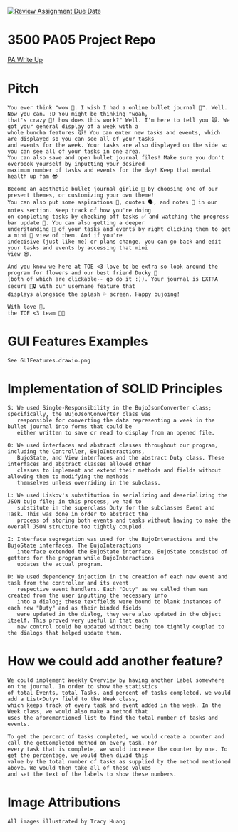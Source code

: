 [![Review Assignment Due Date](https://classroom.github.com/assets/deadline-readme-button-24ddc0f5d75046c5622901739e7c5dd533143b0c8e959d652212380cedb1ea36.svg)](https://classroom.github.com/a/x6ckGcN8)
# 3500 PA05 Project Repo

[PA Write Up](https://markefontenot.notion.site/PA-05-8263d28a81a7473d8372c6579abd6481)

# Pitch
    You ever think "wow 🤔. I wish I had a online bullet journal 🥺". Well. Now you can. :D You might be thinking "woah, 
    that's crazy 🫨! how does this work?" Well. I'm here to tell you 🙀. We got your general display of a week with a
    whole buncha features 😻! You can enter new tasks and events, which are displayed so you can see all of your tasks
    and events for the week. Your tasks are also displayed on the side so you can see all of your tasks in one area.
    You can also save and open bullet journal files! Make sure you don't overbook yourself by inputting your desired 
    maximum number of tasks and events for the day! Keep that mental health up fam 😎

    Become an aesthetic bullet journal girlie 🍄 by choosing one of our present themes, or customizing your own theme!
    You can also put some aspirations 🤩, quotes 🗣️, and notes 📝 in our notes section. Keep track of how you're doing 
    on completing tasks by checking off tasks ✅ and watching the progress bar update 🤑. You can also getting a deeper 
    understanding 🧠 of your tasks and events by right clicking them to get a mini 🤏 view of them. And if you're 
    indecisive (just like me) or plans change, you can go back and edit your tasks and events by accessing that mini 
    view 😍.

    And you know we here at TOE <3 love to be extra so look around the program for flowers and our best friend Ducky 🪿 
    (both of which are clickable-- go do it :)). Your journal is EXTRA secure 😤🔒 with our username feature that 
    displays alongside the splash 💦 screen. Happy bujoing! 

    With love 🫶,
    the TOE <3 team 🦶🤭

# GUI Features Examples
    See GUIFeatures.drawio.png

# Implementation of SOLID Principles
    S: We used Single-Responsibility in the BujoJsonConverter class; specifically, the BujoJsonConverter class was 
       responsible for converting the data representing a week in the bullet journal into forms that could be
       either written to save or read to display from an opened file. 

    O: We used interfaces and abstract classes throughout our program, including the Controller, BujoInteractions, 
       BujoState, and View interfaces and the abstract Duty class. These interfaces and abstract classes allowed other
       classes to implement and extend their methods and fields without allowing them to modifying the methods
       themselves unless overriding in the subclass.

    L: We used Liskov's substitution in serializing and deserializing the JSON bujo file; in this process, we had to
       substitute in the superclass Duty for the subclasses Event and Task. This was done in order to abstract the
       process of storing both events and tasks without having to make the overall JSON structure too tightly coupled. 

    I: Interface segregation was used for the BujoInteractions and the BujoState interfaces. The BujoInteractions
       interface extended the BujoState interface. BujoState consisted of getters for the program while BujoInteractions
       updates the actual program.

    D: We used dependency injection in the creation of each new event and task from the controller and its event
       respective event handlers. Each "Duty" as we called them was created from the user inputting the necessary info
       into a dialog; these textfields were bound to blank instances of each new "Duty" and as their binded fields
       were updated in the dialog, they were also updated in the object itself. This proved very useful in that each
       new control could be updated without being too tightly coupled to the dialogs that helped update them. 

# How we could add another feature?
    We could implement Weekly Overview by having another Label somewhere on the journal. In order to show the statistics
    of total Events, total Tasks, and percent of tasks completed, we would add a List<Duty> field to the Week class, 
    which keeps track of every task and event added in the week. In the Week class, we would also make a method that 
    uses the aforementioned list to find the total number of tasks and events. 

    To get the percent of tasks completed, we would create a counter and call the getCompleted method on every task. For 
    every task that is complete, we would increase the counter by one. To get the percentage, we would then divid this 
    value by the total number of tasks as supplied by the method mentioned above. We would then take all of these values 
    and set the text of the labels to show these numbers.

# Image Attributions
    All images illustrated by Tracy Huang
    


